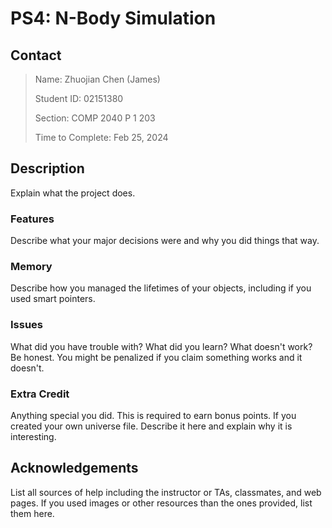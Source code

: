# PS4: N-Body Simulation

## Contact

> Name: Zhuojian Chen (James)
>
> Student ID: 02151380
>
> Section: COMP 2040 P 1 203
>
> Time to Complete: Feb 25, 2024


## Description
Explain what the project does.

### Features
Describe what your major decisions were and why you did things that way.

### Memory
Describe how you managed the lifetimes of your objects, including if you used smart pointers.

### Issues
What did you have trouble with?  What did you learn?  What doesn't work?  Be honest.  You might be penalized if you claim something works and it doesn't.

### Extra Credit
Anything special you did.  This is required to earn bonus points.
If you created your own universe file.  Describe it here and explain why it is interesting.

## Acknowledgements
List all sources of help including the instructor or TAs, classmates, and web pages.
If you used images or other resources than the ones provided, list them here.
